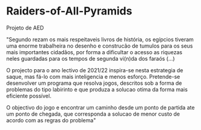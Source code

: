 # Raiders-of-All-Pyramids

Projeto de AED

"Segundo rezam os mais respeitaveis livros de história, os egípcios tiveram uma enorme trabalheira no desenho e construcão de tumulos para os seus mais importantes cidadãos, por forma a dificultar o acesso as riquezas neles guardadas para os tempos de segunda vi(n)da dos faraós (...)

O projecto para o ano lectivo de 2021/22 inspira-se nesta estrategia de saque, mas fá-lo com mais inteligencia e menos esforço. Pretende-se desenvolver um programa que resolva jogos, descritos sob a  forma de problemas do tipo labirinto e que produza a solucao otima da forma mais eficiente possível.

O objectivo do jogo e encontrar um caminho desde um ponto de partida ate um ponto de chegada, que 
corresponda a solucao de menor custo de acordo com as regras do problema"

